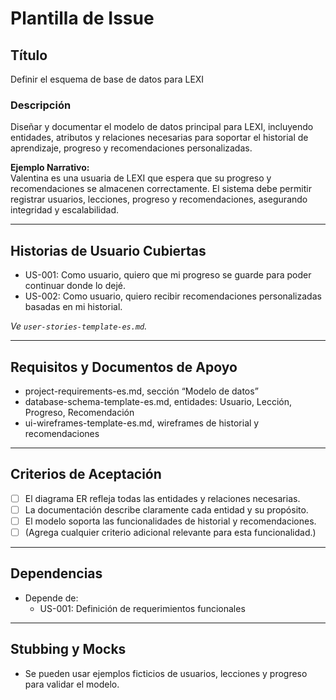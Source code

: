 # Plantilla de Issue

## Título
Definir el esquema de base de datos para LEXI

### Descripción
Diseñar y documentar el modelo de datos principal para LEXI, incluyendo entidades, atributos y relaciones necesarias para soportar el historial de aprendizaje, progreso y recomendaciones personalizadas.

**Ejemplo Narrativo:**  
Valentina es una usuaria de LEXI que espera que su progreso y recomendaciones se almacenen correctamente. El sistema debe permitir registrar usuarios, lecciones, progreso y recomendaciones, asegurando integridad y escalabilidad.

---

## Historias de Usuario Cubiertas
- US-001: Como usuario, quiero que mi progreso se guarde para poder continuar donde lo dejé.
- US-002: Como usuario, quiero recibir recomendaciones personalizadas basadas en mi historial.

_Ve `user-stories-template-es.md`._

---

## Requisitos y Documentos de Apoyo
- project-requirements-es.md, sección “Modelo de datos”
- database-schema-template-es.md, entidades: Usuario, Lección, Progreso, Recomendación
- ui-wireframes-template-es.md, wireframes de historial y recomendaciones

---

## Criterios de Aceptación
- [ ] El diagrama ER refleja todas las entidades y relaciones necesarias.
- [ ] La documentación describe claramente cada entidad y su propósito.
- [ ] El modelo soporta las funcionalidades de historial y recomendaciones.
- [ ] (Agrega cualquier criterio adicional relevante para esta funcionalidad.)

---

## Dependencias
- Depende de:
  - US-001: Definición de requerimientos funcionales

---

## Stubbing y Mocks
- Se pueden usar ejemplos ficticios de usuarios, lecciones y progreso para validar el modelo.
